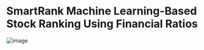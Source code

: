 # SmartRank Machine Learning-Based Stock Ranking Using Financial Ratios

![image](https://user-images.githubusercontent.com/25899745/184757027-11d7c0c7-ed98-40a6-a6b6-214d1f9af333.png)
